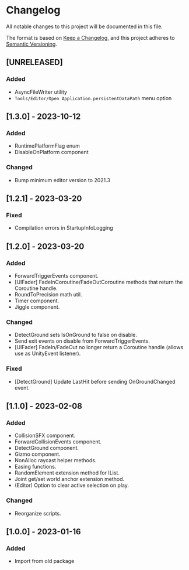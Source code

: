 # Changelog

All notable changes to this project will be documented in this file.

The format is based on [Keep a Changelog](https://keepachangelog.com/en/1.0.0/),
and this project adheres to [Semantic Versioning](https://semver.org/spec/v2.0.0.html).

## [UNRELEASED]

### Added

- AsyncFileWriter utility
- `Tools/Editor/Open Application.persistentDataPath` menu option

## [1.3.0] - 2023-10-12

### Added

- RuntimePlatformFlag enum
- DisableOnPlatform component

### Changed

- Bump minimum editor version to 2021.3

## [1.2.1] - 2023-03-20

### Fixed

- Compilation errors in StartupInfoLogging

## [1.2.0] - 2023-03-20

### Added

- ForwardTriggerEvents component.
- [UIFader] FadeInCoroutine/FadeOutCoroutine methods that return the Coroutine handle.
- RoundToPrecision math util.
- Timer component.
- Jiggle component.

### Changed

- DetectGround sets IsOnGround to false on disable.
- Send exit events on disable from ForwardTriggerEvents.
- [UIFader] FadeIn/FadeOut no longer return a Coroutine handle (allows use as UnityEvent listener).

### Fixed

- [DetectGround] Update LastHit before sending OnGroundChanged event.

## [1.1.0] - 2023-02-08

### Added

- CollisionSFX component.
- ForwardCollisionEvents component.
- DetectGround component.
- Gizmo component.
- NonAlloc raycast helper methods.
- Easing functions.
- RandomElement extension method for IList.
- Joint get/set world anchor extension method.
- (Editor) Option to clear active selection on play.

### Changed

- Reorganize scripts.

## [1.0.0] - 2023-01-16

### Added

- Import from old package

